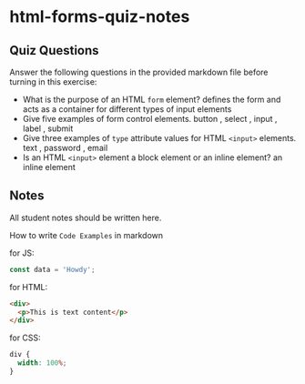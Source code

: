 # html-forms-quiz-notes

## Quiz Questions

Answer the following questions in the provided markdown file before turning in this exercise:

- What is the purpose of an HTML `form` element?
  defines the form and acts as a container for different types of input elements
- Give five examples of form control elements.
  button , select , input , label , submit
- Give three examples of `type` attribute values for HTML `<input>` elements.
  text , password , email
- Is an HTML `<input>` element a block element or an inline element?
  an inline element

## Notes

All student notes should be written here.

How to write `Code Examples` in markdown

for JS:

```javascript
const data = 'Howdy';
```

for HTML:

```html
<div>
  <p>This is text content</p>
</div>
```

for CSS:

```css
div {
  width: 100%;
}
```

